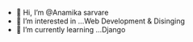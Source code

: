- 👋 Hi, I’m @Anamika sarvare
- 👀 I’m interested in ...Web Development & Disinging
- 🌱 I’m currently learning ...Django

<!---
Anamikasarvar/Anamikasarvar is a ✨ special ✨ repository because its `README.md` (this file) appears on your GitHub profile.
You can click the Preview link to take a look at your changes.
--->
